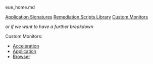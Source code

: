 eue_home.md

[Application Signatures](https://github.com/Aternity/Application-Signatures)
[Remediation Scripts Library](https://github.com/Aternity/Remediation-Scripts-Library)
[Custom Monitors](https://github.com/Aternity/Custom-Monitors)

*or if we want to have a further breakdown*

Custom Monitors:
- [Acceleration](https://github.com/Aternity/Remediation-Scripts-Library/tree/master/Acceleration)
- [Application](https://github.com/Aternity/Remediation-Scripts-Library/tree/master/Application)
- [Browser](https://github.com/Aternity/Remediation-Scripts-Library/tree/master/Browser)
